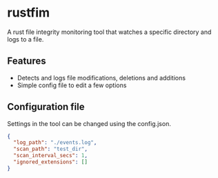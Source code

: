 # rustfim

A rust file integrity monitoring tool that watches a specific directory and logs to a file.

## Features
- Detects and logs file modifications, deletions and additions
- Simple config file to edit a few options

## Configuration file
Settings in the tool can be changed using the config.json.
```json
{
  "log_path": "./events.log",
  "scan_path": "test_dir",
  "scan_interval_secs": 1,
  "ignored_extensions": []
}
```
